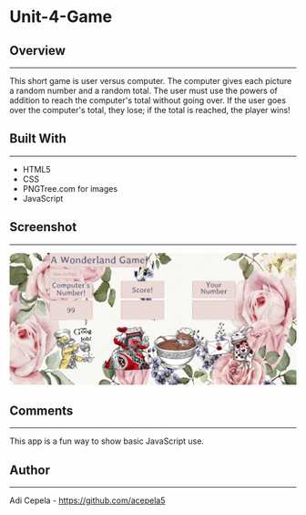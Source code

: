 # Unit-4-Game

## Overview
---
This short game is user versus computer. The computer gives each picture a random number and a random total. The user must use the powers of addition to reach the computer's total without going over. If the user goes over the computer's total, they lose; if the total is reached, the player wins!

## Built With
---
- HTML5
- CSS
- PNGTree.com for images
- JavaScript
## Screenshot
---

![](/Screenshot(34).png)


## Comments
---
This app is a fun way to show basic JavaScript use. 
## Author
---
Adi Cepela - https://github.com/acepela5

